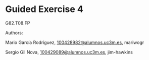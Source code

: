 # Guided Exercise 4

G82.T08.FP

Authors:

Mario García Rodríguez, 100428982@alumnos.uc3m.es, mariwogr

Sergio Gil Nova, 100429089@alumnos.uc3m.es, jim-hawkins
